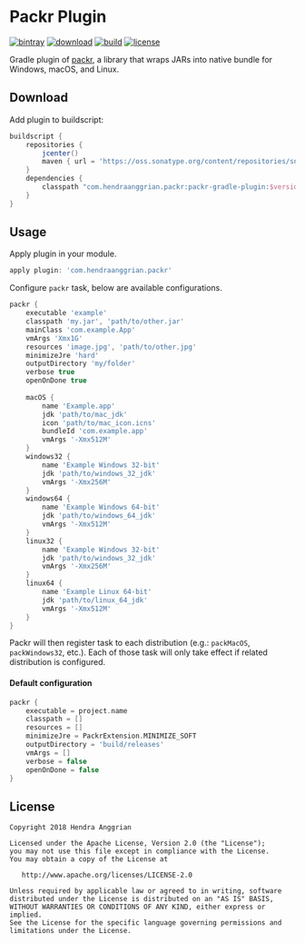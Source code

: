 Packr Plugin
============
[![bintray](https://img.shields.io/badge/bintray-packr-brightgreen.svg)](https://bintray.com/hendraanggrian/packr)
[![download](https://api.bintray.com/packages/hendraanggrian/packr/packr-gradle-plugin/images/download.svg)](https://bintray.com/hendraanggrian/packr/packr-gradle-plugin/_latestVersion)
[![build](https://travis-ci.com/hendraanggrian/packr-gradle-plugin.svg)](https://travis-ci.com/hendraanggrian/packr-gradle-plugin)
[![license](https://img.shields.io/badge/license-Apache--2.0-blue.svg)](http://www.apache.org/licenses/LICENSE-2.0)

Gradle plugin of [packr], a library that wraps JARs into native bundle for Windows, macOS, and Linux.

Download
--------
Add plugin to buildscript:

```gradle
buildscript {
    repositories {
        jcenter()
        maven { url = 'https://oss.sonatype.org/content/repositories/snapshots' }
    }
    dependencies {
        classpath "com.hendraanggrian.packr:packr-gradle-plugin:$version"
    }
}
```

Usage
-----
Apply plugin in your module.

```gradle
apply plugin: 'com.hendraanggrian.packr'
```

Configure `packr` task, below are available configurations.

```gradle
packr {
    executable 'example'
    classpath 'my.jar', 'path/to/other.jar'
    mainClass 'com.example.App'
    vmArgs 'Xmx1G'
    resources 'image.jpg', 'path/to/other.jpg'
    minimizeJre 'hard'
    outputDirectory 'my/folder'   
    verbose true
    openOnDone true
    
    macOS {
        name 'Example.app'
        jdk 'path/to/mac_jdk'
        icon 'path/to/mac_icon.icns'
        bundleId 'com.example.app'
        vmArgs '-Xmx512M'
    }
    windows32 {
        name 'Example Windows 32-bit'
        jdk 'path/to/windows_32_jdk'
        vmArgs '-Xmx256M'
    }
    windows64 {
        name 'Example Windows 64-bit'
        jdk 'path/to/windows_64_jdk'
        vmArgs '-Xmx512M'
    }
    linux32 {
        name 'Example Windows 32-bit'
        jdk 'path/to/windows_32_jdk'
        vmArgs '-Xmx256M'
    }
    linux64 {
        name 'Example Linux 64-bit'
        jdk 'path/to/linux_64_jdk'
        vmArgs '-Xmx512M'
    }
}
```

Packr will then register task to each distribution (e.g.: `packMacOS`, `packWindows32`, etc.).
Each of those task will only take effect if related distribution is configured.

#### Default configuration

```gradle
packr {
    executable = project.name
    classpath = []
    resources = []
    minimizeJre = PackrExtension.MINIMIZE_SOFT
    outputDirectory = 'build/releases'
    vmArgs = []
    verbose = false
    openOnDone = false
}
```

License
-------
    Copyright 2018 Hendra Anggrian

    Licensed under the Apache License, Version 2.0 (the "License");
    you may not use this file except in compliance with the License.
    You may obtain a copy of the License at

       http://www.apache.org/licenses/LICENSE-2.0

    Unless required by applicable law or agreed to in writing, software
    distributed under the License is distributed on an "AS IS" BASIS,
    WITHOUT WARRANTIES OR CONDITIONS OF ANY KIND, either express or implied.
    See the License for the specific language governing permissions and
    limitations under the License.
    
[packr]: https://github.com/libgdx/packr
[PackrTask]: https://hendraanggrian.github.io/packr-plugin/packr/com.hendraanggrian.packr/-packr-task/index.html
